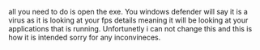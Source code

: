 all you need to do is open the exe. You windows defender will say it is a virus as it is looking at your fps details meaning it will be looking at your applications that is running. Unfortunetly i can not change this and this is how it is intended sorry for any inconvineces. 
